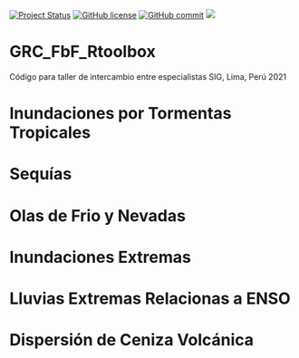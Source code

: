 [![Project Status](https://www.repostatus.org/badges/latest/active.svg)](https://www.repostatus.org/#active)
[![GitHub license](https://img.shields.io/github/license/Naereen/StrapDown.js.svg)](https://github.com/Naereen/StrapDown.js/blob/master/LICENSE)
[![GitHub commit](https://img.shields.io/github/last-commit/pcm-dpc/COVID-19)](https://github.com/klauswiese/GRC_FbF_Rtoolbox/commits)
![](https://visitor-badge.laobi.icu/badge?page_id=klauswiese.klauswiese/GRC_FbF_Rtoolbox) 

# GRC_FbF_Rtoolbox
Código para taller de intercambio entre especialistas SIG, Lima, Perú 2021

# Inundaciones por Tormentas Tropicales

# Sequías

# Olas de Frio y Nevadas

# Inundaciones Extremas

# Lluvias Extremas Relacionas a ENSO

# Dispersión de Ceniza Volcánica
